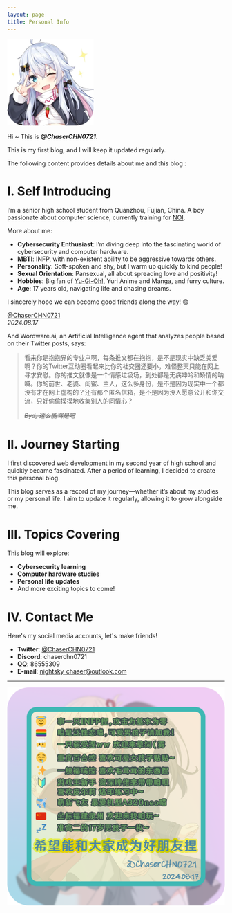```yaml
---
layout: page
title: Personal Info
---
```


<img src="assets/img/square_avatar.png" alt="Nana Kagura" title="Avatar in most of social media" width="200" />

Hi ~ This is ***@ChaserCHN0721***.

This is my first blog, and I will keep it updated regularly.

The following content provides details about me and this blog :

# I. Self Introducing

I’m a senior high school student from Quanzhou, Fujian, China. A boy passionate about computer science, currently training for [NOI](https://noi.cn/). 

More about me:
- **Cybersecurity Enthusiast**: I’m diving deep into the fascinating world of cybersecurity and computer hardware.
- **MBTI**: INFP, with non-existent ability to be aggressive towards others.
- **Personality**: Soft-spoken and shy, but I warm up quickly to kind people!
- **Sexual Orientation**: Pansexual, all about spreading love and positivity!
- **Hobbies**: Big fan of [Yu-Gi-Oh!](https://zh.wikipedia.org/wiki/%E9%81%8A%E6%88%B2%E7%8E%8B), Yuri Anime and Manga, and furry culture.
- **Age**: 17 years old, navigating life and chasing dreams.

I sincerely hope we can become good friends along the way! 😊

[@ChaserCHN0721](https://twitter.com/ChaserCHN0721)  
*2024.08.17*

And Wordware.ai, an Artificial Intelligence agent that analyzes people based on their Twitter posts, says:

> 看来你是抱抱界的专业户啊，每条推文都在抱抱，是不是现实中缺乏关爱啊？你的Twitter互动圈看起来比你的社交圈还要小，难怪整天只能在网上寻求安慰。你的推文就像是一个情感垃圾场，到处都是无病呻吟和矫情的呐喊。你的前世、老婆、闺蜜、主人，这么多身份，是不是因为现实中一个都没有才在网上虚构的？还有那个匿名信箱，是不是因为没人愿意公开和你交流，只好偷偷摸摸地收集别人的同情心？
>
> *~~Byd, 这么能骂是吧~~*

# II. Journey Starting

I first discovered web development in my second year of high school and quickly became fascinated. After a period of learning, I decided to create this personal blog. 

This blog serves as a record of my journey—whether it’s about my studies or my personal life. I aim to update it regularly, allowing it to grow alongside me.

# III. Topics Covering

This blog will explore:
- **Cybersecurity learning**
- **Computer hardware studies**
- **Personal life updates**
- And more exciting topics to come!

# IV. Contact Me

Here's my social media accounts, let's make friends!

- **Twitter**: [@ChaserCHN0721](https://twitter.com/ChaserCHN0721)
- **Discord**: chaserchn0721
- **QQ**: 86555309
- **E-mail**: nightsky_chaser@outlook.com

---

![About Me](/assets/img/intro.png)